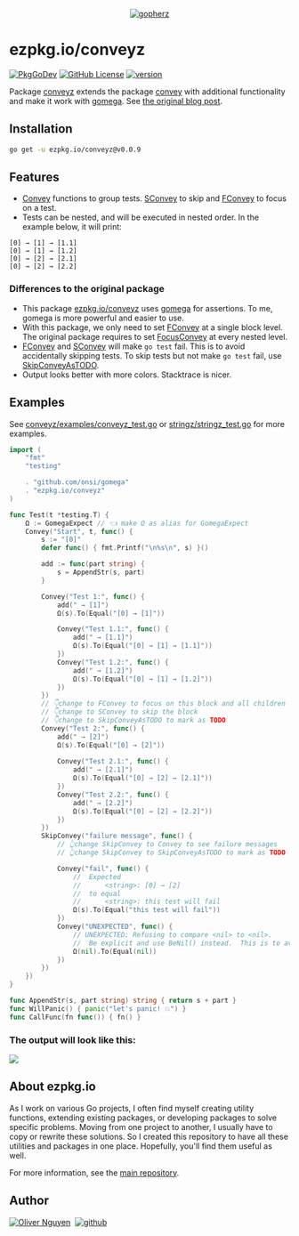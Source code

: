 <div align="center">

[![gopherz](https://ezpkg.io/_/gopherz.svg)](https://ezpkg.io)

</div>

# ezpkg.io/conveyz

[![PkgGoDev](https://pkg.go.dev/badge/ezpkg.io/conveyz)](https://pkg.go.dev/ezpkg.io/conveyz)
[![GitHub License](https://img.shields.io/github/license/ezpkg/conveyz)](https://github.com/ezpkg/conveyz/tree/main/LICENSE)
[![version](https://img.shields.io/github/v/tag/ezpkg/conveyz?label=version)](https://pkg.go.dev/ezpkg.io/conveyz?tab=versions)

Package [conveyz](https://pkg.go.dev/ezpkg.io/conveyz) extends the package [convey](https://pkg.go.dev/github.com/smartystreets/goconvey/convey) with additional functionality and make it work with [gomega](https://pkg.go.dev/github.com/onsi/gomega). See [the original blog post](https://olivernguyen.io/w/goconvey.gomega/).

## Installation

```sh
go get -u ezpkg.io/conveyz@v0.0.9
```

## Features

- [Convey](https://pkg.go.dev/ezpkg.io/conveyz#Convey) functions to group tests. [SConvey](https://pkg.go.dev/ezpkg.io/conveyz#SConvey) to skip and [FConvey](https://pkg.go.dev/ezpkg.io/conveyz#FConvey) to focus on a test.
- Tests can be nested, and will be executed in nested order. In the example below, it will print:
```
[0] → [1] → [1.1]
[0] → [1] → [1.2]
[0] → [2] → [2.1]
[0] → [2] → [2.2]
```
  
### Differences to the original package

- This package [ezpkg.io/conveyz](https://pkg.go.dev/ezpkg.io/conveyz) uses [gomega](https://pkg.go.dev/github.com/onsi/gomega) for assertions. To me, gomega is more powerful and easier to use.
- With this package, we only need to set [FConvey](https://pkg.go.dev/ezpkg.io/conveyz#FConvey) at a single block level. The original package requires to set [FocusConvey](https://pkg.go.dev/github.com/smartystreets/goconvey/convey#FocusConvey) at every nested level.
- [FConvey](https://pkg.go.dev/ezpkg.io/conveyz#FConvey) and [SConvey](https://pkg.go.dev/ezpkg.io/conveyz#SConvey) will make `go test` fail. This is to avoid accidentally skipping tests. To skip tests but not make `go test` fail, use [SkipConveyAsTODO](https://pkg.go.dev/ezpkg.io/conveyz#SkipConveyAsTODO).
- Output looks better with more colors. Stacktrace is nicer. 

## Examples

See [conveyz/examples/conveyz_test.go](https://github.com/ezpkg/ezpkg/blob/main/conveyz/examples/conveyz_test.go) or [stringz/stringz_test.go](https://github.com/ezpkg/ezpkg/blob/main/stringz/stringz_test.go) for more examples.

```go
import (
	"fmt"
	"testing"

	. "github.com/onsi/gomega"
	. "ezpkg.io/conveyz"
)

func Test(t *testing.T) {
	Ω := GomegaExpect // 👈 make Ω as alias for GomegaExpect
	Convey("Start", t, func() {
		s := "[0]"
		defer func() { fmt.Printf("\n%s\n", s) }()

		add := func(part string) {
			s = AppendStr(s, part)
		}

		Convey("Test 1:", func() {
			add(" → [1]")
			Ω(s).To(Equal("[0] → [1]"))

			Convey("Test 1.1:", func() {
				add(" → [1.1]")
				Ω(s).To(Equal("[0] → [1] → [1.1]"))
			})
			Convey("Test 1.2:", func() {
				add(" → [1.2]")
				Ω(s).To(Equal("[0] → [1] → [1.2]"))
			})
		})
        // 👇change to FConvey to focus on this block and all children
        // 👇change to SConvey to skip the block
		// 👇change to SkipConveyAsTODO to mark as TODO
		Convey("Test 2:", func() {
			add(" → [2]")
			Ω(s).To(Equal("[0] → [2]"))
			
			Convey("Test 2.1:", func() {
				add(" → [2.1]")
				Ω(s).To(Equal("[0] → [2] → [2.1]"))
			})
			Convey("Test 2.2:", func() {
				add(" → [2.2]")
				Ω(s).To(Equal("[0] → [2] → [2.2]"))
			})
		})
		SkipConvey("failure message", func() {
			// 👆change SkipConvey to Convey to see failure messages
			// 👆change SkipConvey to SkipConveyAsTODO to mark as TODO

			Convey("fail", func() {
				//  Expected
				//      <string>: [0] → [2]
				//  to equal
				//      <string>: this test will fail
				Ω(s).To(Equal("this test will fail"))
			})
			Convey("UNEXPECTED", func() {
				// UNEXPECTED: Refusing to compare <nil> to <nil>.
				//  Be explicit and use BeNil() instead.  This is to avoid mistakes where both sides of an assertion are erroneously uninitialized.
				Ω(nil).To(Equal(nil))
			})
		})
	})
}

func AppendStr(s, part string) string {	return s + part }
func WillPanic() { panic("let's panic! 💥") }
func CallFunc(fn func()) { fn() }
```

### The output will look like this:

![](https://olivernguyen.io/w/ezpkg/_/cv1.png)

## About ezpkg.io

As I work on various Go projects, I often find myself creating utility functions, extending existing packages, or developing packages to solve specific problems. Moving from one project to another, I usually have to copy or rewrite these solutions. So I created this repository to have all these utilities and packages in one place. Hopefully, you'll find them useful as well.

For more information, see the [main repository](https://github.com/ezpkg/ezpkg).

## Author

[![Oliver Nguyen](https://olivernguyen.io/_/badge.svg)](https://olivernguyen.io)&nbsp;&nbsp;[![github](https://img.shields.io/badge/GitHub-100000?style=for-the-badge&logo=github&logoColor=white)](https://github.com/iOliverNguyen)
